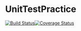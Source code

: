 # UnitTestPractice
[![Build Status](https://travis-ci.org/lvanderspek/UnitTestPractice.svg?branch=master)](https://travis-ci.org/lvanderspek/UnitTestPractice)[![Coverage Status](https://coveralls.io/repos/github/lvanderspek/UnitTestPractice/badge.svg?branch=master)](https://coveralls.io/github/lvanderspek/UnitTestPractice?branch=master)
